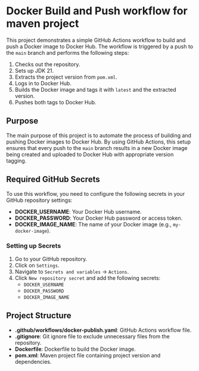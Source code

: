 # Docker Build and Push workflow for maven project

This project demonstrates a simple GitHub Actions workflow to build and push a Docker image to Docker Hub. The workflow is triggered by a push to the `main` branch and performs the following steps:

1. Checks out the repository.
2. Sets up JDK 21.
3. Extracts the project version from `pom.xml`.
4. Logs in to Docker Hub.
5. Builds the Docker image and tags it with `latest` and the extracted version.
6. Pushes both tags to Docker Hub.

## Purpose

The main purpose of this project is to automate the process of building and pushing Docker images to Docker Hub. By using GitHub Actions, this setup ensures that every push to the `main` branch results in a new Docker image being created and uploaded to Docker Hub with appropriate version tagging.

## Required GitHub Secrets

To use this workflow, you need to configure the following secrets in your GitHub repository settings:

- **DOCKER_USERNAME**: Your Docker Hub username.
- **DOCKER_PASSWORD**: Your Docker Hub password or access token.
- **DOCKER_IMAGE_NAME**: The name of your Docker image (e.g., `my-docker-image`).

### Setting up Secrets

1. Go to your GitHub repository.
2. Click on `Settings`.
3. Navigate to `Secrets and variables` -> `Actions`.
4. Click `New repository secret` and add the following secrets:
    - `DOCKER_USERNAME`
    - `DOCKER_PASSWORD`
    - `DOCKER_IMAGE_NAME`

## Project Structure

- **.github/workflows/docker-publish.yaml**: GitHub Actions workflow file.
- **.gitignore**: Git ignore file to exclude unnecessary files from the repository.
- **Dockerfile**: Dockerfile to build the Docker image.
- **pom.xml**: Maven project file containing project version and dependencies.
